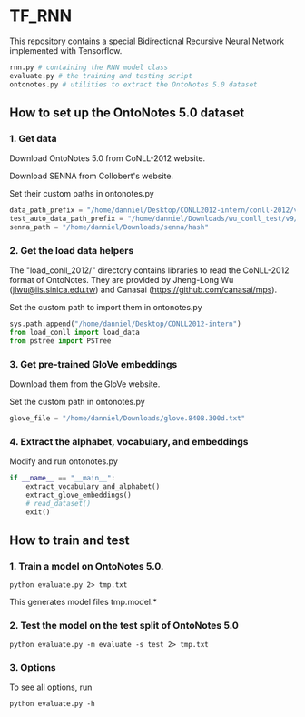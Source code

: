 # TF_RNN
This repository contains a special Bidirectional Recursive Neural Network implemented with Tensorflow.
```python
rnn.py # containing the RNN model class
evaluate.py # the training and testing script
ontonotes.py # utilities to extract the OntoNotes 5.0 dataset
```

## How to set up the OntoNotes 5.0 dataset
### 1. Get data

Download OntoNotes 5.0 from CoNLL-2012 website.

Download SENNA from Collobert's website.

Set their custom paths in ontonotes.py
```python
data_path_prefix = "/home/danniel/Desktop/CONLL2012-intern/conll-2012/v4/data"
test_auto_data_path_prefix = "/home/danniel/Downloads/wu_conll_test/v9/data"
senna_path = "/home/danniel/Downloads/senna/hash"
```

### 2. Get the load data helpers

The "load_conll_2012/" directory contains libraries to read the CoNLL-2012 format of OntoNotes. They are provided by Jheng-Long Wu (jlwu@iis.sinica.edu.tw) and Canasai (https://github.com/canasai/mps).

Set the custom path to import them in ontonotes.py
```python
sys.path.append("/home/danniel/Desktop/CONLL2012-intern")
from load_conll import load_data
from pstree import PSTree
```

### 3. Get pre-trained GloVe embeddings 

Download them from the GloVe website.

Set the custom path in ontonotes.py
```python
glove_file = "/home/danniel/Downloads/glove.840B.300d.txt"
```

### 4. Extract the alphabet, vocabulary, and embeddings

Modify and run ontonotes.py
```python
if __name__ == "__main__":
    extract_vocabulary_and_alphabet()
    extract_glove_embeddings()
    # read_dataset()
    exit()
```

## How to train and test
### 1. Train a model on OntoNotes 5.0.

```
python evaluate.py 2> tmp.txt
```
This generates model files tmp.model.*

### 2. Test the model on the test split of OntoNotes 5.0

```
python evaluate.py -m evaluate -s test 2> tmp.txt
```

### 3. Options

To see all options, run
```
python evaluate.py -h
```
